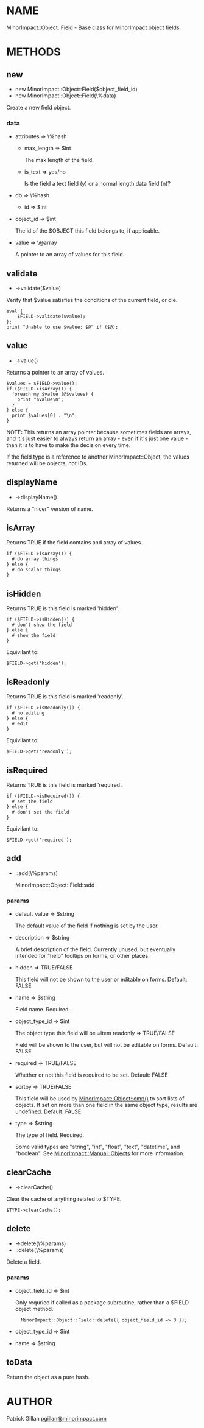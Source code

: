 # NAME

MinorImpact::Object::Field - Base class for MinorImpact object fields.

# METHODS

## new

- new MinorImpact::Object::Field($object\_field\_id)
- new MinorImpact::Object::Field(\\%data)

Create a new field object.

### data

- attributes => \\%hash
    - max\_length => $int

        The max length of the field.

    - is\_text => yes/no

        Is the field a text field (y) or a normal length data field (n)?
- db => \\%hash
    - id => $int
- object\_id => $int

    The id of the $OBJECT this field belongs to, if applicable.

- value => \\@array

    A pointer to an array of values for this field.

## validate

- ->validate($value)

Verify that $value satisfies the conditions of the current field, or
die.

    eval {
        $FIELD->validate($value);
    };
    print "Unable to use $value: $@" if ($@);

## value

- ->value()

Returns a pointer to an array of values.

    $values = $FIELD->value();
    if ($FIELD->isArray()) {
      foreach my $value (@$values) {
        print "$value\n";
      }
    } else {
      print $values[0] . "\n";
    }

NOTE: This returns an array pointer because sometimes fields are arrays, and
it's just easier to always return an array - even if it's just one value - than
it is to have to make the decision every time.

If the field type is a reference to another MinorImpact::Object, the values returned
will be objects, not IDs.

## displayName

- ->displayName()

Returns a "nicer" version of name.

## isArray

Returns TRUE if the field contains and array of values.

    if ($FIELD->isArray()) {
      # do array things
    } else {
      # do scalar things
    }

## isHidden

Returns TRUE is this field is marked 'hidden'.

    if ($FIELD->isHidden()) {
      # don't show the field
    } else {
      # show the field
    }

Equivilant to:

    $FIELD->get('hidden');

## isReadonly

Returns TRUE is this field is marked 'readonly'.

    if ($FIELD->isReadonly()) {
      # no editing
    } else {
      # edit
    }

Equivilant to:

    $FIELD->get('readonly');

## isRequired

Returns TRUE is this field is marked 'required'.

    if ($FIELD->isRequired()) {
      # set the field
    } else {
      # don't set the field
    }

Equivilant to:

    $FIELD->get('required');

## add

- ::add(\\%params)

    MinorImpact::Object::Field::add

### params

- default\_value => $string

    The default value of the field if nothing is set by the user.

- description => $string

    A brief description of the field.  Currently unused, but eventually intended
    for "help" tooltips on forms, or other places.

- hidden => TRUE/FALSE

    This field will not be shown to the user or editable on forms.  Default: FALSE

- name => $string

    Field name.  Required.

- object\_type\_id => $int

    The object type this field will be 
    &#x3d;item readonly => TRUE/FALSE

    Field will be shown to the user, but will not be editable on forms.  Default: FALSE

- required => TRUE/FALSE

    Whether or not this field is required to be set.  Default: FALSE

- sortby => TRUE/FALSE

    This field will be used by [MinorImpact::Object::cmp()](./MinorImpact_Object.md#cmp) to 
    sort lists of objects.  If set on more than one field in the same object type, results
    are undefined. Default: FALSE

- type => $string

    The type of field.  Required.

    Some valid types are "string", "int", "float", "text", "datetime", and "boolean".
    See [MinorImpact::Manual::Objects](./MinorImpact_Manual_Objects.md#fields) for more
    information.

## clearCache

- ->clearCache()

Clear the cache of anything related to $TYPE.

    $TYPE->clearCache();

## delete

- ->delete(\\%params)
- ::delete(\\%params)

Delete a field.

### params

- object\_field\_id => $int

    Only requried if called as a package subroutine, rather than a $FIELD object
    method.

        MinorImpact::Object::Field::delete({ object_field_id => 3 });

- object\_type\_id => $int
- name => $string

## toData

Return the object as a pure hash.

# AUTHOR

Patrick Gillan <pgillan@minorimpact.com>
